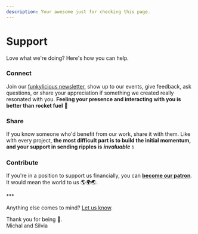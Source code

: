 ```yaml
---
description: Your awesome just for checking this page.
---
```


# Support

Love what we're doing? Here's how you can help.

### Connect

Join our [funkylicious newsletter](https://honeyboom-llp.ck.page/03af8bbee7), show up to our events, give feedback, ask questions, or share your appreciation if something we created really resonated with you. **Feeling your presence and interacting with you is better than rocket fuel** 🚀

### Share

If you know someone who'd benefit from our work, share it with them. Like with every project, **the most difficult part is to build the initial momentum, and your support in sending ripples is** _**invaluable**_ **💧**

### **Contribute**

If you're in a position to support us financially, you can [**become our patron**](https://patreon.com/michalandsilvia)_._ It would mean the world to us 🌎🌍🌏.

\*\*\*

Anything else comes to mind? [Let us know](contact.md).

Thank you for being 🙏.  
Michal and Silvia

